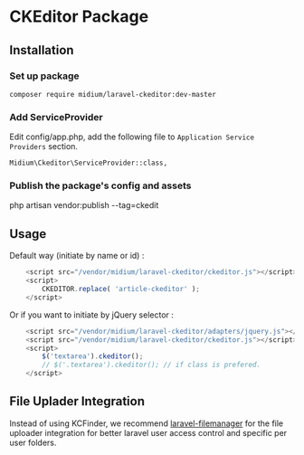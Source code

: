CKEditor Package
=====================

## Installation
### Set up package

```
composer require midium/laravel-ckeditor:dev-master
```

### Add ServiceProvider

Edit config/app.php, add the following file to `Application Service Providers` section.
```
Midium\Ckeditor\ServiceProvider::class,
```

### Publish the package's config and assets
php artisan vendor:publish --tag=ckedit

## Usage

Default way (initiate by name or id) :

```javascript
    <script src="/vendor/midium/laravel-ckeditor/ckeditor.js"></script>
    <script>
        CKEDITOR.replace( 'article-ckeditor' );
    </script>
```

Or if you want to initiate by jQuery selector :

```javascript
    <script src="/vendor/midium/laravel-ckeditor/adapters/jquery.js"></script>
    <script src="/vendor/midium/laravel-ckeditor/ckeditor.js"></script>
    <script>
        $('textarea').ckeditor();
        // $('.textarea').ckeditor(); // if class is prefered.
    </script>
```

## File Uplader Integration

 Instead of using KCFinder, we recommend [laravel-filemanager](https://github.com/UniSharp/laravel-filemanager) for the file uploader integration for better laravel user access control and specific per user folders.
